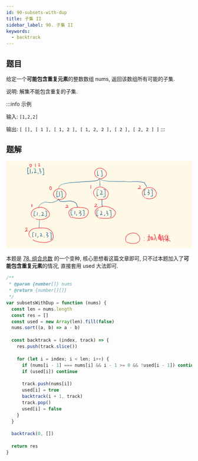 ```yaml
---
id: 90-subsets-with-dup
title: 子集 II
sidebar_label: 90. 子集 II
keywords:
  - backtrack
---
```


## 题目

给定一个**可能包含重复元素**的整数数组 nums, 返回该数组所有可能的子集.

说明: 解集不能包含重复的子集.

:::info 示例

输入: `[1,2,2]`

输出: `[ [], [ 1 ], [ 1, 2 ], [ 1, 2, 2 ], [ 2 ], [ 2, 2 ] ]`
:::

## 题解

![90-subsets-with-dup](../../static/img/90-subsets-with-dup.png)

本题是 [78. 组合总数](/leetcode/medium/78-subsets) 的一个变种, 核心思想看这篇文章即可, 只不过本题加入了**可能包含重复元素**的情况, 直接套用 used 大法即可.

```js
/**
 * @param {number[]} nums
 * @return {number[][]}
 */
var subsetsWithDup = function (nums) {
  const len = nums.length
  const res = []
  const used = new Array(len).fill(false)
  nums.sort((a, b) => a - b)

  const backtrack = (index, track) => {
    res.push(track.slice())

    for (let i = index; i < len; i++) {
      if (nums[i - 1] === nums[i] && i - 1 >= 0 && !used[i - 1]) continue
      if (used[i]) continue

      track.push(nums[i])
      used[i] = true
      backtrack(i + 1, track)
      track.pop()
      used[i] = false
    }
  }

  backtrack(0, [])

  return res
}
```
